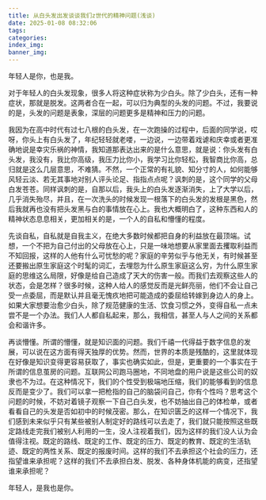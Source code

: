 ```yaml
---
title: 从白头发出发谈谈我们z世代的精神问题(浅谈)
date: 2025-01-08 08:32:06
tags:
categories:
index_img:
banner_img:
---
```


年轻人是你，也是我。

对于年轻人的白头发现象，很多人将这种症状称为少白头。除了少白头，还有一种症状，那就是脱发。这两者合在一起，可以归为典型的头发的问题。不过，我要说的是，头发的问题是表象，深层的问题更多是精神和压力的问题。

我因为在高中时代有过七八根的白头发，在一次跑操的过程中，后面的同学说，哎呀，你头上有白头发了，年纪轻轻就老喽，一边说，一边带着戏谑和庆幸或者更准确地说是幸灾乐祸的神情，我知道那表达出来的是什么意思，就是说：你头发有白头发，我没有，我比你高级，我压力比你小，我学习比你轻松，我智商比你高，总归就是这么几层意思，不难猜。不然，一个正常的有礼貌、知分寸的人，如何能够风轻云淡、若无其事地对别人评头论足、指指点点呢？讽刺的是，这个同学的父母白发苍苍。同样讽刺的是，自那以后，我头上的白头发逐渐消失，上了大学以后，几乎消失殆尽，并且，在一次洗头的时候发现一根落下的白头发的发根是黑色，然后我就再也没有把头发黑与白的事情放在心上。我也大概明白了，这种东西和人的精神状态息息相关，更加相关的是，一个人的自私和懵懂的程度。

先谈自私，自私就是自我主义，在绝大多数时候都把自身的利益放在最顶端。试想，一个不把为自己付出的父母放在心上，只是一味地想要从家里面去攫取利益而不知回报，这样的人他有什么可忧愁的呢？家庭的辛劳似乎与他无关，有时候甚至还要搬出原生家庭这个时髦的词汇，去埋怨为什么原生家庭这么穷，为什么原生家庭的思维这么局限，好像是给自己造成了天大的伤害一般。而我们去观察这些人的状态，会是怎样？很多时候，这种人给人的感觉反而是光鲜亮丽，他们不会让自己受一点委屈，而是默认并且毫无愧疚地把可能造成的委屈给转嫁到身边人的身上。如果大家想要治愈少白头，除了规范健康的生活、饮食习惯之外，变得自私一点未尝不是一个办法。我们人人都自私起来，那么，我相信，甚至人与人之间的关系都会和谐许多。

再谈懵懂。所谓的懵懂，就是知识面的问题。我们千禧一代得益于数字信息的发展，可以说在这方面有得天独厚的优势。然而，世界的本质是残酷的，这里就体现在好像是知识变得更容易获取了，事实也确实如此，但是，更重要的一个事实在于所谓的信息茧房的问题。互联网公司跑马圈地，不同地盘的用户说是这些公司的奴隶也不为过。在这种情况下，我们的个性受到极端地压缩，我们的能够看到的信息反而是变少了。我们可以拿一把枪指的自己的脑袋问自己，你有个性吗？思考这个问题的时候，不妨对着镜子观察一下自己白头发，也不妨抽出自己的体检单，或者看看自己的头发是否如初中的时候茂密。那么，在知识匮乏的这样一个情况下，我们感到未来似乎只有某些被别人制定好的路线可以去走了，我们就只能按照这些既定路线走完我们被别人利用的一生，没人注视着我们，因为这样的我们没人认为会值得注视。既定的路线、既定的工作、既定的压力、既定的教育、既定的生活轨迹、既定的两性关系、既定的报废时间。这样的我们不去承担这个社会的压力，还指望谁来承担呢？这样的我们不去承担白发、脱发、各种身体机能的病变，还指望谁来承担呢？

年轻人，是我也是你。


